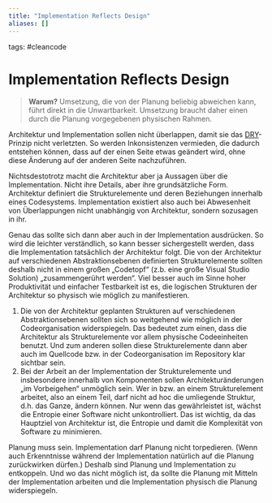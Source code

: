 ```yaml
---
title: "Implementation Reflects Design"
aliases: []
---
```

tags: #cleancode 

# Implementation Reflects Design

>**Warum?**
>Umsetzung, die von der Planung beliebig abweichen kann, führt direkt in die Unwartbarkeit. Umsetzung braucht daher einen durch die Planung vorgegebenen physischen Rahmen.

Architektur und Implementation sollen nicht überlappen, damit sie das [DRY](docs/main/CleanCode/DRY.md)-Prinzip nicht verletzten. So werden Inkonsistenzen vermieden, die dadurch entstehen können, dass auf der einen Seite etwas geändert wird, ohne diese Änderung auf der anderen Seite nachzuführen.

Nichtsdestotrotz macht die Architektur aber ja Aussagen über die Implementation. Nicht ihre Details, aber ihre grundsätzliche Form. Architektur definiert die Strukturelemente und deren Beziehungen innerhalb eines Codesystems. Implementation existiert also auch bei Abwesenheit von Überlappungen nicht unabhängig von Architektur, sondern sozusagen in ihr.

Genau das sollte sich dann aber auch in der Implementation ausdrücken. So wird die leichter verständlich, so kann besser sichergestellt werden, dass die Implementation tatsächlich der Architektur folgt. Die von der Architektur auf verschiedenen Abstraktionsebenen definierten Strukturelemente sollten deshalb nicht in einem großen „Codetopf“ (z.b. eine große Visual Studio Solution) „zusammengerührt werden“. Viel besser auch im Sinne hoher Produktivität und einfacher Testbarkeit ist es, die logischen Strukturen der Architektur so physisch wie möglich zu manifestieren.

1.  Die von der Architektur geplanten Strukturen auf verschiedenen Abstraktionsebenen sollten sich so weitgehend wie möglich in der Codeorganisation widerspiegeln. Das bedeutet zum einen, dass die Architektur als Strukturelemente vor allem physische Codeeinheiten benutzt. Und zum anderen sollen diese Strukturelemente dann aber auch im Quellcode bzw. in der Codeorganisation im Repository klar sichtbar sein.
2.  Bei der Arbeit an der Implementation der Strukturelemente und insbesondere innerhalb von Komponenten sollen Architekturänderungen „im Vorbeigehen“ unmöglich sein. Wer in bzw. an einem Strukturelement arbeitet, also an einem Teil, darf nicht ad hoc die umliegende Struktur, d.h. das Ganze, ändern können. Nur wenn das gewährleistet ist, wächst die Entropie einer Software nicht unkontrolliert. Das ist wichtig, da das Hauptziel von Architektur ist, die Entropie und damit die Komplexität von Software zu minimieren.

Planung muss sein. Implementation darf Planung nicht torpedieren. (Wenn auch Erkenntnisse während der Implementation natürlich auf die Planung zurückwirken dürfen.) Deshalb sind Planung und Implementation zu entkoppeln. Und wo das nicht möglich ist, da sollte die Planung mit Mitteln der Implementation arbeiten und die Implementation physisch die Planung widerspiegeln.